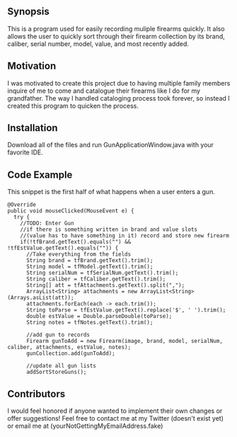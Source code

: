 ## Synopsis

This is a program used for easily recording muliple firearms quickly. It also allows the user to quickly sort through their firearm collection by its brand, caliber, serial number, model, value, and most recently added.

## Motivation

I was motivated to create this project due to having multiple family members inquire of me to come and catalogue their firearms like I do for my grandfather. The way I handled cataloging process took forever, so instead I created this program to quicken the process.

## Installation

Download all of the files and run GunApplicationWindow.java with your favorite IDE. 

## Code Example

This snippet is the first half of what happens when a user enters a gun.

```
@Override
public void mouseClicked(MouseEvent e) {
  try {
    //TODO: Enter Gun
    //if there is something written in brand and value slots  
    //(value has to have something in it) record and store new firearm
    if(!tfBrand.getText().equals("") && !tfEstValue.getText().equals("")) {						
      //Take everything from the fields
      String brand = tfBrand.getText().trim();
      String model = tfModel.getText().trim();
      String serialNum = tfSerialNum.getText().trim();
      String caliber = tfCaliber.getText().trim();
      String[] att = tfAttachments.getText().split(",");
      ArrayList<String> attachments = new ArrayList<String> (Arrays.asList(att));
      attachments.forEach(each -> each.trim());
      String toParse = tfEstValue.getText().replace('$', ' ').trim();
      double estValue = Double.parseDouble(toParse);
      String notes = tfNotes.getText().trim();

      //add gun to records
      Firearm gunToAdd = new Firearm(image, brand, model, serialNum, caliber, attachments, estValue, notes);
      gunCollection.add(gunToAdd);

      //update all gun lists
      addSortStoreGuns();
```

## Contributors

I would feel honored if anyone wanted to implement their own changes or offer suggestions! Feel free to contact me at my Twitter (doesn't exist yet) or email me at (yourNotGettingMyEmailAddress.fake)
